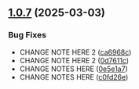 ## [1.0.7](https://github.com/splunk-soar-connectors/frictionless_connectors_test/compare/v1.0.6...v1.0.7) (2025-03-03)


### Bug Fixes

* CHANGE NOTE HERE 2 ([ca6968c](https://github.com/splunk-soar-connectors/frictionless_connectors_test/commit/ca6968c414563dcab11fde64bae4bf9e8dd918ce))
* CHANGE NOTE HERE 2 ([0d7611c](https://github.com/splunk-soar-connectors/frictionless_connectors_test/commit/0d7611ce6ebfb40de285eec340c2cfcb0dcb5256))
* CHANGE NOTES HERE ([0e5e1a7](https://github.com/splunk-soar-connectors/frictionless_connectors_test/commit/0e5e1a70106f49f7598f922a9cd3e7feeaf0b375))
* CHANGE NOTES HERE ([c0fd26e](https://github.com/splunk-soar-connectors/frictionless_connectors_test/commit/c0fd26e80c2f926886a06035854ec4a768aa33b3))



